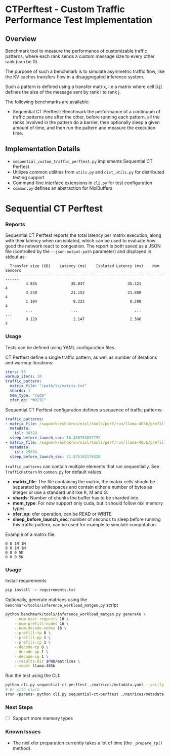# CTPerftest - Custom Traffic Performance Test Implementation

## Overview
Benchmark tool to measure the performance of customizable traffic patterns, where each rank sends a custom message size to every other rank (can be 0). 

The purpose of such a benchmark is to simulate asymmetric traffic flow, like the KV caches transfers flow in a disaggregated inference system.

Such a pattern is defined using a transfer matrix, i.e a matrix where cell [i.j] defines the size of the message sent by rank i to rank j. 

The following benchmarks are available:
- Sequential CT Perftest: Benchmark the performance of a continuum of traffic patterns one after the other, before running each pattern, all the ranks involved in the pattern do a barrier, then optionally sleep a given amount of time, and then run the pattern and measure the execution time.


## Implementation Details
- `sequential_custom_traffic_perftest.py` implements Sequential CT Perftest
- Utilizes common utilities from `utils.py` and `dist_utils.py` for distributed testing support
- Command-line interface extensions in `cli.py` for test configuration
- `common.py` defines an abstraction for NixlBuffers


# Sequential CT Perftest

### Reports
Sequential CT Perftest reports the total latency per matrix execution, along with their latency when ran isolated, which can be used to evaluate how good the network react to congestion. The report is both saved as a JSON file (controlled by the `--json-output-path` parameter) and displayed in stdout as:

```
  Transfer size (GB)    Latency (ms)    Isolated Latency (ms)    Num Senders
--------------------  --------------  -----------------------  -------------
         4.945               35.047                   35.421              4
         3.230               21.152                   21.800              4
         1.104                8.222                    8.280              4
         ...                 ...                         ...             ...
         0.129                2.147                    2.386              4
```


### Usage
Tests can be defined using YAML configuration files. 

CT Perftest define a single traffic pattern, as well as number of iterations and warmup iterations:
```yaml
iters: 50
warmup_iters: 10
traffic_pattern:
  matrix_file: "/path/to/matrix.txt"
  shards: 1
  mem_type: "cuda"
  xfer_op: "WRITE"
```

Sequential CT Perftest configuration defines a sequence of traffic patterns:

```yaml
traffic_patterns:
- matrix_file: /swgwork/eshukrun/nixl/tools/perf/run/llama-405b/prefill_tp_4_decode_tp_8/matrices/matrix_0.txt
  metadata:
    isl: 38328
  sleep_before_launch_sec: 16.480753057792
- matrix_file: /swgwork/eshukrun/nixl/tools/perf/run/llama-405b/prefill_tp_4_decode_tp_8/matrices/matrix_1.txt
  metadata:
    isl: 25034
  sleep_before_launch_sec: 71.875102179328
```
`traffic_patterns` can contain multiple elements that run sequentially. See `TrafficPattern` in `common.py` for default values.

- **matrix_file**: The file containing the matrix, the matrix cells should be separated by whitespaces and contain either a number of bytes as integer or use a standard unit like K, M and G. 
- **shards**: Number of chunks the buffer has to be sharded into.
- **mem_type**: For now support only cuda, but it should follow nixl memory types
- **xfer_op**:  xfer operation, can be READ or WRITE
- **sleep_before_launch_sec**: number of seconds to sleep before running this traffic pattern, can be used for example to simulate computation. 

Example of a matrix file:
```
0 0 1M 1M
0 0 1M 1M
0 0 0 5K
0 0 0 5K
```

### Usage
Install requirements
```bash
pip install -r requirements.txt
```

Optionally, generate matrices using the `benchmark/tools/inference_workload_matgen.py` script
```bash
python benchmark/tools/inference_workload_matgen.py generate \
    --num-user-requests 10 \
    --num-prefill-nodes 16 \
    --num-decode-nodes 16 \
    --prefill-tp 8 \
    --prefill-pp 1 \
    --prefill-cp 1 \
    --decode-tp 8 \
    --decode-pp 1 \
    --decode-cp 1 \
    --results-dir $PWD/matrices \
    --model llama-405b
```

Run the test using the CLI:
```bash
python cli.py sequential-ct-perftest ./matrices/metadata.yaml --verify-buffers --json-output-path ./results.json
# Or with slurm
srun <params> python cli.py sequential-ct-perftest ./matrices/metadata.yaml --verify-buffers --json-output-path ./results.json
```

### Next Steps
- [ ] Support more memory types

### Known Issues
- The nixl xfer preparation currently takes a lot of time (the `_prepare_tp()` method).
